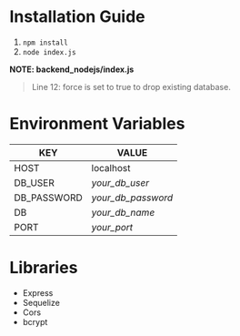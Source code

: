 # Installation Guide

1. `npm install`
2. `node index.js`

**NOTE: backend_nodejs/index.js**

> Line 12: force is set to true to drop existing database.

# Environment Variables
| KEY | VALUE |
| ----------- | ----------- |
| HOST | localhost |
| DB_USER | *your_db_user* |
| DB_PASSWORD | *your_db_password* |
| DB | *your_db_name* |
| PORT | *your_port* |

# Libraries
- Express
- Sequelize
- Cors
- bcrypt